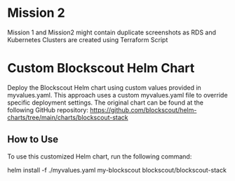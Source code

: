 # Mission 2

Mission 1 and Mission2 might contain duplicate screenshots as RDS and Kubernetes Clusters are created using Terraform Script

# Custom Blockscout Helm Chart

Deploy the Blockscout Helm chart using custom values provided in myvalues.yaml.
This approach uses a custom myvalues.yaml file to override specific deployment settings.
The original chart can be found at the following GitHub repository: https://github.com/blockscout/helm-charts/tree/main/charts/blockscout-stack

## How to Use

To use this customized Helm chart, run the following command:

helm install -f ./myvalues.yaml my-blockscout blockscout/blockscout-stack 
